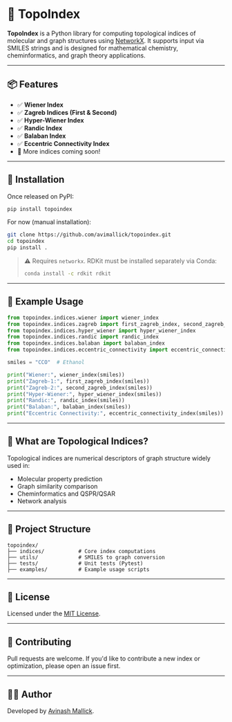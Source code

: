 # 🧠 TopoIndex

**TopoIndex** is a Python library for computing topological indices of molecular and graph structures using [NetworkX](https://networkx.org/). It supports input via SMILES strings and is designed for mathematical chemistry, cheminformatics, and graph theory applications.

---

## 📦 Features

- ✅ **Wiener Index**
- ✅ **Zagreb Indices (First & Second)**
- ✅ **Hyper-Wiener Index**
- ✅ **Randic Index**
- ✅ **Balaban Index**
- ✅ **Eccentric Connectivity Index**
- 📘 More indices coming soon!

---

## 🚀 Installation

Once released on PyPI:

```bash
pip install topoindex
```

For now (manual installation):

```bash
git clone https://github.com/avimallick/topoindex.git
cd topoindex
pip install .
```

> ⚠️ Requires `networkx`. RDKit must be installed separately via Conda:
> 
> ```bash
> conda install -c rdkit rdkit
> ```

---

## 🧪 Example Usage

```python
from topoindex.indices.wiener import wiener_index
from topoindex.indices.zagreb import first_zagreb_index, second_zagreb_index
from topoindex.indices.hyper_wiener import hyper_wiener_index
from topoindex.indices.randic import randic_index
from topoindex.indices.balaban import balaban_index
from topoindex.indices.eccentric_connectivity import eccentric_connectivity_index

smiles = "CCO"  # Ethanol

print("Wiener:", wiener_index(smiles))
print("Zagreb-1:", first_zagreb_index(smiles))
print("Zagreb-2:", second_zagreb_index(smiles))
print("Hyper-Wiener:", hyper_wiener_index(smiles))
print("Randic:", randic_index(smiles))
print("Balaban:", balaban_index(smiles))
print("Eccentric Connectivity:", eccentric_connectivity_index(smiles))
```

---

## 🧠 What are Topological Indices?

Topological indices are numerical descriptors of graph structure widely used in:

- Molecular property prediction
- Graph similarity comparison
- Cheminformatics and QSPR/QSAR
- Network analysis

---

## 📁 Project Structure

```
topoindex/
├── indices/           # Core index computations
├── utils/             # SMILES to graph conversion
├── tests/             # Unit tests (Pytest)
├── examples/          # Example usage scripts
```

---

## 📝 License

Licensed under the [MIT License](LICENSE).

---

## 🤝 Contributing

Pull requests are welcome. If you'd like to contribute a new index or optimization, please open an issue first.

---

## 👨‍💻 Author

Developed by [Avinash Mallick](https://github.com/avimallick).
